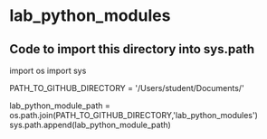 # lab_python_modules

## Code to import this directory into sys.path
import os
import sys

PATH_TO_GITHUB_DIRECTORY = '/Users/student/Documents/'

lab_python_module_path = os.path.join(PATH_TO_GITHUB_DIRECTORY,'lab_python_modules')
sys.path.append(lab_python_module_path)
